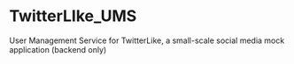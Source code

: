 # TwitterLIke_UMS
User Management Service for TwitterLike, a small-scale social media mock application (backend only)
